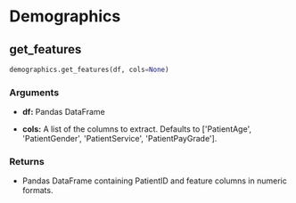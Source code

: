 # Demographics

## get\_features

```python
demographics.get_features(df, cols=None)
```

### Arguments

- **df:** Pandas DataFrame
 
- **cols:** A list of the columns to extract. Defaults to ['PatientAge', 'PatientGender', 'PatientService', 'PatientPayGrade'].


### Returns

- Pandas DataFrame containing PatientID and feature columns in numeric formats.